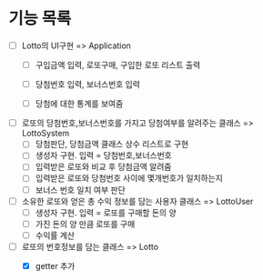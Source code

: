 # 기능 목록
- [ ] Lotto의 UI구현 => Application
    - [ ] 구입금액 입력, 로또구매, 구입한 로또 리스트 출력
    - [ ] 당첨번호 입력, 보너스번호 입력
    - [ ] 당첨에 대한 통계를 보여줌


- [ ] 로또의 당첨번호,보너스번호를 가지고 당첨여부를 알려주는 클래스 => LottoSystem
    - [ ] 당첨판단, 당첨금액 클래스 상수 리스트로 구현
    - [ ] 생성자 구현. 입력 = 당첨번호,보너스번호
    - [ ] 입력받은 로또와 비교 후 당첨금액 알려줌
    - [ ] 입력받은 로또와 당첨번호 사이에 몇개번호가 일치하는지
    - [ ] 보너스 번호 일치 여부 판단
    
- [ ] 소유한 로또와 얻은 총 수익 정보를 담는 사용자 클래스 => LottoUser 
    - [ ] 생성자 구현. 입력 = 로또를 구매할 돈의 양
    - [ ] 가진 돈의 양 만큼 로또를 구매
    - [ ] 수익률 계산

- [ ] 로또의 번호정보를 담는 클래스 => Lotto
    - [x] getter 추가

